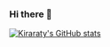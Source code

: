 ### Hi there 👋

<!--
**kiraraty/kiraraty** is a ✨ _special_ ✨ repository because its `README.md` (this file) appears on your GitHub profile.

Here are some ideas to get you started:

- 🔭 I’m currently working on ...
- 🌱 I’m currently learning ...
- 👯 I’m looking to collaborate on ...
- 🤔 I’m looking for help with ...
- 💬 Ask me about ...
- 📫 How to reach me: ...
- 😄 Pronouns: ...
- ⚡ Fun fact: ...
-->

[![Kiraraty's GitHub stats](https://github-readme-stats.vercel.app/api?username=kiraraty)](https://github.com/anuraghazra/github-readme-stats)
